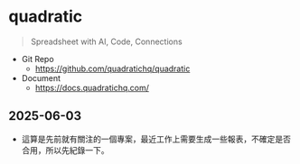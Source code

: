 # quadratic

> Spreadsheet with AI, Code, Connections

- Git Repo
  - https://github.com/quadratichq/quadratic
- Document
  - https://docs.quadratichq.com/

## 2025-06-03

- 這算是先前就有關注的一個專案，最近工作上需要生成一些報表，不確定是否合用，所以先紀錄一下。